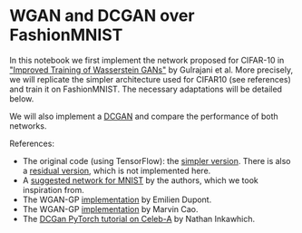 # WGAN and DCGAN over FashionMNIST


In this notebook we first implement the network proposed for CIFAR-10 in ["Improved Training of Wasserstein GANs"](https://arxiv.org/abs/1704.00028) by Gulrajani et al. More precisely, we will replicate the simpler architecture used for CIFAR10 (see references) and train it on FashionMNIST. The necessary adaptations will be detailed below.

We will also implement a [DCGAN](https://arxiv.org/pdf/1511.06434.pdf) and compare the performance of both networks.


References:
- The original code (using TensorFlow): the [simpler version](https://github.com/igul222/improved_wgan_training/blob/master/gan_cifar.py). There is also a [residual version](https://github.com/igul222/improved_wgan_training/blob/master/gan_cifar_resnet.py), which is not implemented here.
- A [suggested network for MNIST](https://github.com/igul222/improved_wgan_training/blob/master/gan_mnist.py) by the authors, which we took inspiration from. 
- The WGAN-GP [implementation](https://github.com/EmilienDupont/wgan-gp/blob/master/models.py) by Emilien Dupont.
- The WGAN-GP [implementation](https://github.com/caogang/wgan-gp/blob/master/gan_cifar10.py) by Marvin Cao.
- The [DCGan PyTorch tutorial on Celeb-A](https://pytorch.org/tutorials/beginner/dcgan_faces_tutorial.html) by Nathan Inkawhich.